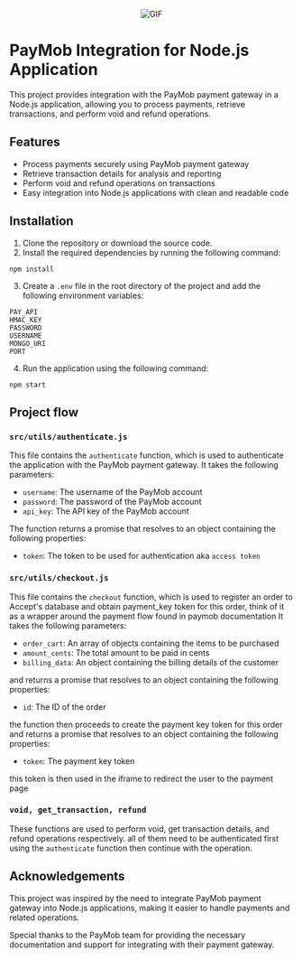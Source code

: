 <p align="center">
  <img src="https://ecp.yusercontent.com/mail?url=https%3A%2F%2Fattachment.freshdesk.com%2Finline%2Fattachment%3Ftoken%3DeyJ0eXAiOiJKV1QiLCJhbGciOiJIUzI1NiJ9.eyJpZCI6NDgxOTIyNDk1ODQsImRvbWFpbiI6IndlYWNjZXB0YXNzaXN0LmZyZXNoZGVzay5jb20iLCJhY2NvdW50X2lkIjoxMTk3ODQzfQ.PG-_-eyKjVywB6dbCykLcdGY9kaUhePRUNB0qMTW4pU&t=1685401528&ymreqid=eeb0cb28-60d7-63f5-2f2c-5a000a01c000&sig=dIFv6_ZC8OFW.AE0CW0gAQ--~D" alt="GIF">
</p>

# PayMob Integration for Node.js Application

This project provides integration with the PayMob payment gateway in a Node.js application, allowing you to process payments, retrieve transactions, and perform void and refund operations.

## Features

- Process payments securely using PayMob payment gateway
- Retrieve transaction details for analysis and reporting
- Perform void and refund operations on transactions
- Easy integration into Node.js applications with clean and readable code

## Installation

1. Clone the repository or download the source code.
2. Install the required dependencies by running the following command:

```shell
npm install
```

3. Create a `.env` file in the root directory of the project and add the following environment variables:

```shell
PAY_API
HMAC_KEY
PASSWORD
USERNAME
MONGO_URI
PORT
```

4. Run the application using the following command:

```shell
npm start
```

## Project flow

### `src/utils/authenticate.js`

This file contains the `authenticate` function, which is used to authenticate the application with the PayMob payment gateway. It takes the following parameters:

- `username`: The username of the PayMob account
- `password`: The password of the PayMob account
- `api_key`: The API key of the PayMob account

The function returns a promise that resolves to an object containing the following properties:

- `token`: The token to be used for authentication aka `access token`

### `src/utils/checkout.js`

This file contains the `checkout` function, which is used to register an order to Accept's database and obtain payment_key token for this order, think of it as a wrapper around the payment flow found in paymob documentation It takes the following parameters:

- `order_cart`: An array of objects containing the items to be purchased
- `amount_cents`: The total amount to be paid in cents
- `billing_data`: An object containing the billing details of the customer

and returns a promise that resolves to an object containing the following properties:

- `id`: The ID of the order

the function then proceeds to create the payment key token for this order and returns a promise that resolves to an object containing the following properties:

- `token`: The payment key token

this token is then used in the iframe to redirect the user to the payment page

### `void, get_transaction, refund`

These functions are used to perform void, get transaction details, and refund operations respectively. all of them need to be authenticated first using the `authenticate` function then continue with the operation.

## Acknowledgements

This project was inspired by the need to integrate PayMob payment gateway into Node.js applications, making it easier to handle payments and related operations.

Special thanks to the PayMob team for providing the necessary documentation and support for integrating with their payment gateway.
